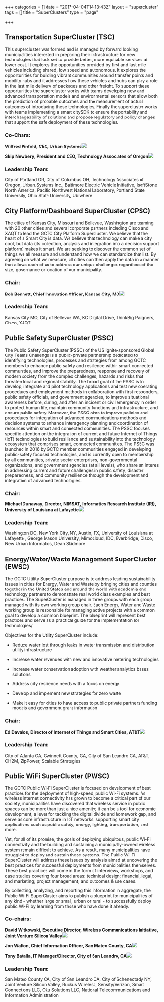 +++
categories = []
date = "2017-04-04T14:13:43Z"
layout = "supercluster"
tags = []
title = "SuperClusters"
type = "page"

+++
## Transportation SuperCluster (TSC)


This supercluster was formed and is managed by forward looking municipalities interested in preparing their infrastructure for new technologies that look set to provide better, more equitable services at lower cost. It explores the opportunities provided by first and last mile vehicles including shared, low speed and autonomous. It explores the opportunities for building vibrant communities around transfer points and mobility hubs and it addresses how these vehicles and hubs can play a role in the last mile delivery of packages and other freight. To support these opportunities the supercluster works with teams developing new and advanced transportation models and environmental sensors that allow both the prediction of probable outcomes and the measurement of actual outcomes of introducing these technologies. Finally the supercluster works with teams implementing a smart citySDK to ensure the portability and interchangeability of solutions and propose regulatory and policy changes that support the safe deployment of these technologies.


### Co-Chars:


**Wilfred Pinfold, CEO, Urban Systems**![](/GCTC/uploads/2017/04/19/Wilfred_Pinfold.png)




**Skip Newbery, President and CEO, Technology Associates of Oregon**![](/GCTC/uploads/2017/04/19/skip_newberry.jpeg)




### Leadership Team:


City of Portland OR, City of Columbus OH, Technology Associates of Oregon, Urban.Systems Inc., Baltimore Electric Vehicle Initiative, IsoftStone North America, Pacific Northwest National Laboratory, Portland State University, Ohio State University, Ubiwhere


## City Platform/Dashboard SuperCluster (CPSC)


The cities of Kansas City, Missouri and Bellevue, Washington are teaming with 20 other cities and several corporate partners including Cisco and XAQT to lead the GCTC City Platform Supercluster. We believe that the heart of a Smart City is data. We believe that technology can make a city cool, but data (its collection, analysis and integration into a decision support platform) makes it smart.  We are seeking to discover the common set of things we all measure and understand how we can standardize that list. By agreeing on what we measure, all cities can then apply the data in a manner that allows each of us to address our unique challenges regardless of the size, governance or location of our municipality.


### Chair:


**Bob Bennett, Chief Innovation Officer, Kansas City, MO**![](/GCTC/uploads/2017/04/19/Bob%20Bennett%203-1.jpg)




### Leadership Team:


Kansas City MO, City of Bellevue WA, KC Digital Drive, ThinkBig Pargners, Cisco, XAQT


## Public Safety SuperCluster (PSSC)


The Public Safety SuperCluster (PSSC) of the US Ignite-sponsored Global City Teams Challenge is a public-private partnership dedicated to identifying technologies, processes and strategies from among GCTC members to enhance public safety and resilience within smart connected communities, and improve the preparedness, response and recovery of modern society from the complex challenges, hazards and risks that threaten local and regional stability. The broad goal of the PSSC is to develop, integrate and pilot technology applications and test new operating procedures and employment methods in collaboration with first responders, public safety officials, and government agencies, to improve situational awareness before, during, and after an incident or civil emergency in order to protect human life, maintain community functions and infrastructure, and ensure public safety.  Moreover, the PSSC aims to improve policies and procedures for integration of advanced communications methods and decision systems to enhance interagency planning and coordination of resources within smart and connected communities. The PSSC focuses specific attention on the integration of current and future Internet of Things (IoT) technologies to build resilience and sustainability into the technology ecosystem that comprises smart, connected communities.  The PSSC was launched in 2016 by GCTC member communities engaged in developing public-safety focused technologies, and is currently open to membership by all communities, private sector enterprises, non-governmental organizations, and government agencies (at all levels), who share an interes in addressing current and future challenges in public safety, disaster preparedness, and community resilience through the development and integration of advanced technologies.


### Chair:


**Michael Dunaway, Director, NIMSAT, Informatics Research Institute (IRI), University of Louisiana at Lafayette**![](/GCTC/uploads/2017/04/19/Michael%20Dunaway.jpg)




### Leadership Team:


Washington DC, New York City, NY, Austin, TX, University of Louisiana at Lafayette , George Mason University, Mimocloud, IDC, Everbridge, Cisco, New Urban Informatics, Dean Skidmore


## Energy/Water/Waste Management SuperCluster (EWSC)


The GCTC Utility SuperCluster purpose is to address leading sustainability issues in cities for Energy, Water and Waste by bringing cities and counties together in the United States and around the world with academia and technology partners to demonstrate real world class examples and best practices. The SuperCluster is managed in three groups with each group managed with its own working group chair. Each Energy, Water and Waste working group is responsible for managing active projects with a common goal to develop a common blueprint.  The blueprint will represent best practices and serve as a practical guide for the implementation IoT technologies/


Objectives for the Utility SuperCluster include:


* Reduce water lost through leaks in water transmission and distribution utility infrastructure

* Increase water revenues with new and innovative metering technologies

* Increase water conservation adoption with weather analytics bases solutions

* Address city resilience needs with a focus on energy

* Develop and implement new strategies for zero waste

* Make it easy for cities to have access to public private partners funding models and government grant information


### Chair:


**Ed Davalos, Director of Internet of Things and Smart Cities, AT&T**![](/GCTC/uploads/2017/04/19/Ed%20Davalos%20-%20Pic%201.1.gif)




### Leadership Team:


City of Atlanta GA, Gwinnett County, GA, City of San Leandro CA, AT&T, CH2M, ZipPower, Scalable Strategies


## Public WiFi SuperCluster (PWSC)


The GCTC Public Wi-Fi SuperCluster is focused on development of best practices for the deployment of high-speed, public Wi-Fi systems. As wireless internet connectivity has grown to become a critical part of our society, municipalities have discovered that wireless service in public spaces can be more than just a nice amenity; it can be a tool for economic development, a lever for tackling the digital divide and homework gap, and serve as core infrastructure in IoT networks, supporting smart city applications such as public safety, energy, lighting, transportation, and more.


Yet, for all of its promise, the goals of deploying ubiquitous, public Wi-Fi connectivity and the building and sustaining a municipally-owned wireless system remain difficult to achieve. As a result, many municipalities have struggled to deploy and sustain these systems. The Public Wi-Fi SuperCluster will address these issues by analysis aimed at uncovering the best practices for successful deployments from municipalities themselves. These best practices will come in the form of interviews, workshops, and case studies covering four broad areas: technical design; financial, legal, and marketing; project management; and outcomes & use cases.


By collecting, analyzing, and reporting this information in aggregate, the Public Wi-Fi SuperCluster aims to publish a blueprint for municipalities of any kind - whether large or small, urban or rural - to successfully deploy public Wi-Fi by learning from those who have done it already.


### Co-chairs:


**David Witkowski, Executive Director, Wireless Communications Initiative, Joint Venture Silicon Valley**![](/GCTC/uploads/2017/04/19/David%20Witkowski_Jacket_1920_1920-1.jpg)




**Jon Walton, Chief Information Officer, San Mateo County, CA**![](/GCTC/uploads/2017/04/19/JonWalton%20Image-2.jpeg)




**Tony Batalla, IT Manager/Director, City of San Leandro, CA**![](/GCTC/uploads/2017/04/19/Tony_Battala.jpg)




### Leadership Team:


San Mateo County CA, City of San Leandro CA, City of Schenectady NY, Joint Venture Silicon Valley, Ruckus Wireless, Sensity/Verizon, Smart Connections LLC, Oku Solutions LLC, National Telecommunications and Information Administration